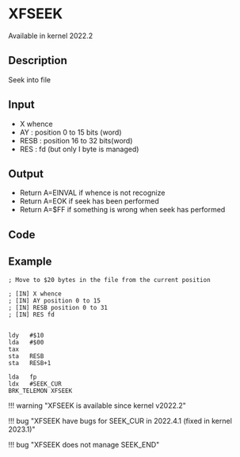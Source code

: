# XFSEEK

Available in kernel 2022.2

## Description

Seek into file

## Input

* X whence
* AY : position 0 to 15 bits (word)
* RESB : position 16 to 32 bits(word)
* RES : fd (but only I byte is managed)

## Output

* Return A=EINVAL if whence is not recognize
* Return A=EOK if seek has been performed
* Return A=$FF if something is wrong when seek has performed

## Code

## Example

``` ca65
; Move to $20 bytes in the file from the current position

; [IN] X whence
; [IN] AY position 0 to 15
; [IN] RESB position 0 to 31
; [IN] RES fd


ldy   #$10
lda   #$00
tax
sta   RESB
sta   RESB+1

lda   fp
ldx   #SEEK_CUR
BRK_TELEMON XFSEEK

```

!!! warning "XFSEEK is available since kernel v2022.2"

!!! bug  "XFSEEK have bugs for SEEK_CUR in 2022.4.1 (fixed in kernel 2023.1)"

!!! bug  "XFSEEK does not manage SEEK_END"
